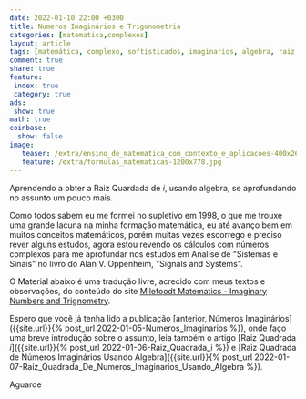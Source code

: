 ```yaml
---
date: 2022-01-10 22:00 +0300
title: Numeros Imaginários e Trigonometria
categories: [matematica,complexos]
layout: article
tags: [matemática, complexo, softisticados, imaginarios, algebra, raiz quadrada, raiz, Trigonometria]
comment: true
share: true
feature:
 index: true
 category: true
ads:
 show: true
math: true
coinbase:
  show: false
image:
   teaser: /extra/ensino_de_matematica_com_contexto_e_aplicacoes-400x267.jpg
   feature: /extra/formulas_matematicas-1200x778.jpg
---
```


Aprendendo a obter a Raiz Quardada de _i_, usando algebra, se aprofundando no assunto um pouco mais.

<!--more-->

Como todos sabem eu me formei no supletivo em 1998, o que me trouxe uma grande lacuna na minha formação matemática, eu até avanço bem em muitos conceitos matemáticos, porém muitas vezes escorrego e preciso rever alguns estudos, agora estou revendo os cálculos com números complexos para me aprofundar nos estudos em Analise de "Sistemas e Sinais" no livro do Alan V. Oppenheim, "Signals and Systems".

O Material abaixo é uma tradução livre, acrecido com meus textos e observações,  do conteúdo do site [Milefoodt Matematics - Imaginary Numbers and Trignometry](http://www.milefoot.com/math/complex/squarerootofi.htm).

Espero que você já tenha lido a publicação [anterior, Números Imaginários]({{site.url}}{% post_url 2022-01-05-Numeros_Imaginarios %}), onde faço uma breve introdução sobre o assunto, leia também o artigo [Raiz Quadrada _i_]({{site.url}}{% post_url 2022-01-06-Raiz_Quadrada_i %}) e [Raiz Quadrada de Números Imaginários Usando Algebra]({{site.url}}{% post_url 2022-01-07-Raiz_Quadrada_De_Numeros_Imaginarios_Usando_Algebra %}).


Aguarde
